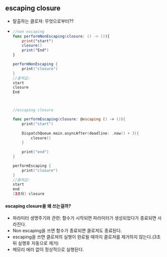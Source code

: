 ## escaping closure



- 탈출하는 클로져: 무엇으로부터??

- ```swift
  //non escaping
  func performNonEscaping(closure: () -> ()){
      print("start")
      closure()
      print("End")
  }
  
  performNonEscaping {
      print("closure")
  }
  //출력값:
  start
  closure
  End
  
  
  
  //escaping closure
  
  func performEscaping(closure: @escaping () -> ()){
      print("start")
      
      DispatchQueue.main.asyncAfter(deadline: .now() + 3){
          closure()
      }
      
      print("end")
  }
  
  performEscaping {
      print("closure")
  }
  //출력값:
  start
  end
  (3초뒤) closure
  ```



#### escaping closure을 왜 쓰는걸까?

- 파라미터 생명주기와 관련: 함수가 시작되면 파라미터가 생성되었다가 종료되면 사라진다.
- Non escaping을 쓰면 함수가 종료되면 클로져도 종료된다.
- escaping을 쓰면 클로져의 실행이 완료될 때까지 클로져를 제거하지 않는다.(3초 뒤 실행후 자동으로 제거)
- 메모리 에러 없이 정상적으로 실행된다.